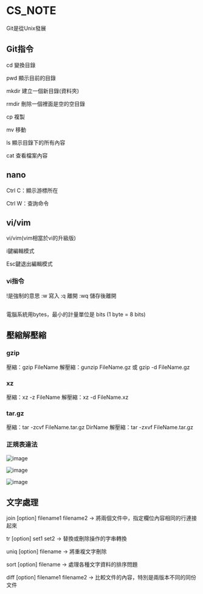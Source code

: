 # CS_NOTE

Git是從Unix發展

## Git指令


cd 	變換目錄


pwd	顯示目前的目錄


mkdir 建立一個新目錄(資料夾)


rmdir 刪除一個裡面是空的空目錄


cp 複製


mv 移動


ls 顯示目錄下的所有內容


cat 查看檔案內容



## nano


Ctrl C：顯示游標所在


Ctrl W：查詢命令




## vi/vim


vi/vim(vim相當於vi的升級版)


i鍵編輯模式




Esc鍵退出編輯模式



### vi指令
!是強制的意思
:w  寫入
:q  離開
:wq 儲存後離開


## 
電腦系統用bytes，最小的計量單位是 bits (1 byte = 8 bits)

## 壓縮解壓縮
### gzip
壓縮：gzip FileName
解壓縮：gunzip FileName.gz 或 gzip -d FileName.gz
### xz
壓縮：xz -z FileName
解壓縮：xz -d FileName.xz
### tar.gz
壓縮：tar -zcvf FileName.tar.gz DirName
解壓縮：tar -zxvf FileName.tar.gz

### 正規表達法
![image](https://user-images.githubusercontent.com/91451706/147905899-2e0af9ed-d0fa-4e9f-b80f-4d377d8c514a.png)

![image](https://user-images.githubusercontent.com/91451706/147905935-bad9b6ba-4a71-4429-b6c7-84fdf674f6a0.png)

![image](https://user-images.githubusercontent.com/91451706/147905969-08e76c8f-ed5b-4c4a-a62d-559da107ce41.png)

## 文字處理
join [option] filename1 filename2 → 將兩個文件中，指定欄位內容相同的行連接起來

tr [option] set1 set2 → 替換或刪除操作的字串轉換

uniq [option] filename → 將重複文字刪除

sort [option] filename → 處理各種文字資料的排序問題

diff [option] filename1 filename2 → 比較文件的內容，特別是兩版本不同的同份文件
